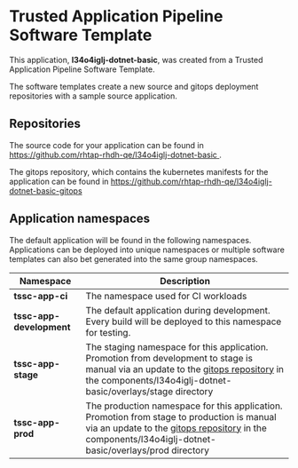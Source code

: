 # Trusted Application Pipeline Software Template

This application, **l34o4iglj-dotnet-basic**, was created from a Trusted Application Pipeline Software Template.

The software templates create a new source and gitops deployment repositories with a sample source application. 

## Repositories

The source code for your application can be found in [https://github.com/rhtap-rhdh-qe/l34o4iglj-dotnet-basic ](https://github.com/rhtap-rhdh-qe/l34o4iglj-dotnet-basic ).
 
The gitops repository, which contains the kubernetes manifests for the application can be found in 
[https://github.com/rhtap-rhdh-qe/l34o4iglj-dotnet-basic-gitops ](https://github.com/rhtap-rhdh-qe/l34o4iglj-dotnet-basic-gitops ) 

## Application namespaces 

The default application will be found in the following namespaces. Applications can be deployed into unique namespaces or multiple software templates can also bet generated into the same group namespaces.  

|  Namespace   |  Description   |  
| -------- | -------- |
| **tssc-app-ci** | The namespace used for CI workloads |
| **tssc-app-development** | The default application during development. Every build will be deployed to this namespace for testing. |
| **tssc-app-stage** | The staging namespace for this application. Promotion from development to stage is manual via an update to the [gitops repository](https://github.com/rhtap-rhdh-qe/l34o4iglj-dotnet-basic-gitops ) in the components/l34o4iglj-dotnet-basic/overlays/stage directory |
| **tssc-app-prod** | The production namespace for this application. Promotion from stage to production is manual via an update to the [gitops repository](https://github.com/rhtap-rhdh-qe/l34o4iglj-dotnet-basic-gitops ) in the components/l34o4iglj-dotnet-basic/overlays/prod directory |